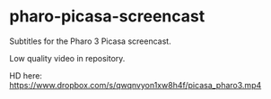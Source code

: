pharo-picasa-screencast
=======================

Subtitles for the Pharo 3 Picasa screencast.

Low quality video in repository.

HD here: https://www.dropbox.com/s/qwqnvyon1xw8h4f/picasa_pharo3.mp4
